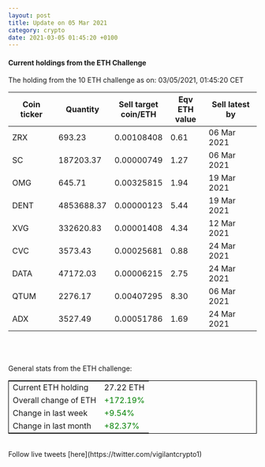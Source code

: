 ```yaml
---
layout: post
title: Update on 05 Mar 2021
category: crypto
date: 2021-03-05 01:45:20 +0100
---
```

<!-- Global site tag (gtag.js) - Google Analytics -->
<script async src="https://www.googletagmanager.com/gtag/js?id=UA-103831149-5"></script>
<script>
  window.dataLayer = window.dataLayer || [];
  function gtag(){dataLayer.push(arguments);}
  gtag('js', new Date());

  gtag('config', 'UA-103831149-5');
</script>


#### Current holdings from the ETH Challenge

The holding from the 10 ETH challenge as on: 03/05/2021, 01:45:20 CET

|Coin ticker|Quantity|Sell target<br>coin/ETH|Eqv ETH<br>value|Sell latest by|
|-----------|--------|-----------|-----------|--------------|
ZRX|693.23|  0.00108408|0.61|06 Mar 2021|
SC|187203.37|  0.00000749|1.27|06 Mar 2021|
OMG|645.71|  0.00325815|1.94|19 Mar 2021|
DENT|4853688.37|  0.00000123|5.44|19 Mar 2021|
XVG|332620.83|  0.00001408|4.34|12 Mar 2021|
CVC|3573.43|  0.00025681|0.88|24 Mar 2021|
DATA|47172.03|  0.00006215|2.75|24 Mar 2021|
QTUM|2276.17|  0.00407295|8.30|06 Mar 2021|
ADX|3527.49|  0.00051786|1.69|24 Mar 2021|

<br>
<br>
<br>
General stats from the ETH challenge:

<table style="border:1px solid black;margin-left:auto;margin-right:auto;">
	<tbody>
	<tr>
		<td>Current ETH holding</td>
		<td>     27.22 ETH</td>
	</tr>
	<tr>
		<td>Overall change of ETH</td>
		<td><font color="green">+172.19%</font></td>
	</tr>
	<tr>
		<td>Change in last week</td>
		<td><font color="green">+9.54%</font></td>
	</tr>
	<tr>
		<td>Change in last month</td>
		<td><font color="green">+82.37%</font></td>
	</tr>
	</tbody>
</table>

<br>
Follow live tweets [here](https://twitter.com/vigilantcrypto1)
<br>
<br>